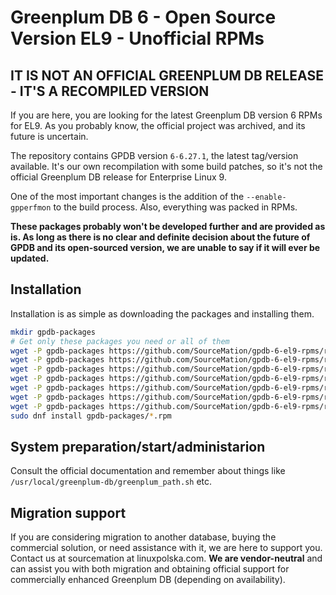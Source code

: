 # Greenplum DB 6 - Open Source Version EL9 - Unofficial RPMs

## **IT IS NOT AN OFFICIAL GREENPLUM DB RELEASE - IT'S A RECOMPILED VERSION**

If you are here, you are looking for the latest Greenplum DB version 6 RPMs for
EL9. As you probably know, the official project was archived, and its future is
uncertain.


The repository contains GPDB version `6-6.27.1`, the latest tag/version
available. It's our own recompilation with some build patches, so it's not the
official Greenplum DB release for Enterprise Linux 9.


One of the most important changes is the addition of the `--enable-gpperfmon` to
the build process. Also, everything was packed in RPMs.


**These packages probably won't be developed further and are provided as is. As
long as there is no clear and definite decision about the future of GPDB and
its open-sourced version, we are unable to say if it will ever be updated.**


## Installation

Installation is as simple as downloading the packages and installing them.

```bash
mkdir gpdb-packages
# Get only these packages you need or all of them
wget -P gpdb-packages https://github.com/SourceMation/gpdb-6-el9-rpms/releases/download/6-6.27.1/diskquota-2.3.0-1.el9.x86_64.rpm
wget -P gpdb-packages https://github.com/SourceMation/gpdb-6-el9-rpms/releases/download/6-6.27.1/gpbackup-1.0.0-1.el9.x86_64.rpm
wget -P gpdb-packages https://github.com/SourceMation/gpdb-6-el9-rpms/releases/download/6-6.27.1/gpbackup-s3-plugin-1.0.0-1.el9.x86_64.rpm
wget -P gpdb-packages https://github.com/SourceMation/gpdb-6-el9-rpms/releases/download/6-6.27.1/gpupgrade-1.0.0-1.el9.x86_64.rpm
wget -P gpdb-packages https://github.com/SourceMation/gpdb-6-el9-rpms/releases/download/6-6.27.1/open-source-greenplum-db-6.27.1-rhel9-x86_64.rpm
wget -P gpdb-packages https://github.com/SourceMation/gpdb-6-el9-rpms/releases/download/6-6.27.1/pgbouncer-gp-1.0.0-1.el9.x86_64.rpm
wget -P gpdb-packages https://github.com/SourceMation/gpdb-6-el9-rpms/releases/download/6-6.27.1/pxf-gp6-6.10.1-SNAPSHOT.el9.x86_64.rpm
sudo dnf install gpdb-packages/*.rpm
```


## System preparation/start/administarion

Consult the official documentation and remember about things like
`/usr/local/greenplum-db/greenplum_path.sh` etc.


## Migration support

If you are considering migration to another database, buying the commercial
solution, or need assistance with it, we are here to support you. Contact us at
sourcemation at linuxpolska.com. **We are vendor-neutral** and can assist you
with both migration and obtaining official support for commercially enhanced
Greenplum DB (depending on availability).
